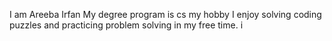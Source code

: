 I am Areeba Irfan
My degree program is cs
my hobby
I enjoy solving coding puzzles and practicing problem solving in my free time.
i
